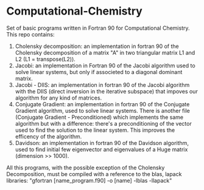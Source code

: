 # Computational-Chemistry
Set of basic programs written in Fortran 90 for Computational Chemistry.
This repo contains:
1) Cholensky decomposition: an implementation in fortran 90 of the Cholensky decomposition of a matrix "A" in two triangular matrix L1 and L2 (L1 = transpose(L2)).
2) Jacobi: an implementation in Fortran 90 of the Jacobi algorithm used to solve linear systems, but only if associeted to a diagonal dominant matrix.
3) Jacobi - DIIS: an implementation in fortran 90 of the Jacobi algorithm with the DIIS (direct inversion in the iterative subspace) that impoves our algorithm for any kind of matrices.
4) Conjugate Gradient: an implementation in fortran 90 of the Conjugate Gradient algorithm, used to solve linear systems. There is another file (Conjugate Gradient - Preconditioned) which implements the same algorithm but with a difference: there's a preconditioning of the vector used to find the solution to the linear system. This improves the efficency of the algorithm.
5) Davidson:  an implementation in fortran 90 of the Davidson algorithm, used to find initial few eigenvector and eigenvalues of a Huge matrix (dimension >> 1000).

All this programs, with the possible exception of the Cholensky Decomposition, must be compiled with a reference to the blas, lapack libraries: "gfortran [name_program.f90] -o [name] -lblas -llapack" 
